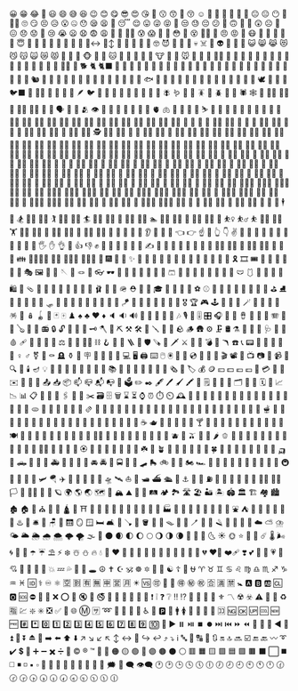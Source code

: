 😀 😁 😂 🤣 😃 😄 😅 😆 😉 😊 😋 😎 😍 😘 🥰 😗 😙 🥲 😚 ☺️ 🙂 🤗 🤩 🤔 🫡 🤨 😐 😑 😶 🫥 😶‍🌫️ 🙄 😏 😣 😥 😮 🤐 😯 😪 😫 🥱 😴 😌 😛 😜 😝 🤤 😒 😓 😔 😕 🫤 🙃 🫠 🤑 😲 ☹️ 🙁 😖 😞 😟 😤 😢 😭 😦 😧 😨 😩 🤯 😬 😮‍💨 😰 😱 🥵 🥶 😳 🤪 😵 😵‍💫 🥴 😠 😡 🤬 😷 🤒 🤕 🤢 🤮 🤧 😇 🥳 🥸 🥺 🥹 🤠 🤡 🤥 🫨 🙂‍↔️ 🙂‍↕️ 🤫 🤭 🫢 🫣 🧐 🤓 😈 👿 👹 👺 💀 ☠️ 👻 👽 👾 🤖 💩 😺 😸 😹 😻 😼 😽 🙀 😿 😾 🙈 🙉 🙊 🐵 🐶 🐺 🐱 🦁 🐯 🦒 🦊 🦝 🐮 🐷 🐗 🐭 🐹 🐰 🐻 🐻‍❄️ 🐨 🐼 🐸 🦓 🐴 🫎 🫏 🦄 🐔 🐲 🐽 🐾 🐒 🦍 🦧 🦮 🐕‍🦺 🐩 🐕 🐈 🐈‍⬛ 🐅 🐆 🐎 🦌 🦬 🦏 🦛 🐂 🐃 🐄 🐖 🐏 🐑 🐐 🐪 🐫 🦙 🦘 🦥 🦨 🦡 🐘 🦣 🐁 🐀 🦔 🐇 🐿️ 🦫 🦎 🐊 🐢 🐍 🐉 🦕 🦖 🦦 🦈 🐬 🦭 🐳 🐋 🐟 🐠 🐡 🦐 🦑 🐙 🦞 🦀 🐚 🪸 🪼 🦆 🐓 🦃 🦅 🕊️ 🦢 🦜 🪽 🐦‍⬛ 🪿 🐦‍🔥 🦩 🦚 🦉 🦤 🪶 🐦 🐧 🐥 🐤 🐣 🦇 🦋 🐌 🐛 🦟 🪰 🪱 🦗 🐜 🪳 🐝 🪲 🐞 🦂 🕷️ 🕸️ 🦠 🧞‍♀️ 🧞‍♂️ 🧞 🧟‍♀️ 🧟‍♂️ 🧟 🧌 🗣️ 👤 👥 🫂 👁️ 👀 🦴 🦷 👅 👄 🫦 🧠 🫀 🫁 🦾 🦿 👣 🤺 ⛷️ 👩 👨 🧑 👧 👦 🧒 👶 👵 👴 🧓 👩‍🦰 👨‍🦰 🧑‍🦰 👩‍🦱 👨‍🦱 🧑‍🦱 👩‍🦲 👨‍🦲 🧑‍🦲 👩‍🦳 👨‍🦳 🧑‍🦳 👱‍♀️ 👱‍♂️ 👱 👸 🤴 🫅 👳‍♀️ 👳‍♂️ 👳 👲 🧔 🧔‍♂️ 🧔‍♀️ 👼 🤶 🎅 🧑‍🎄 👮‍♀️ 👮‍♂️ 👮 🕵️‍♀️ 🕵️‍♂️ 🕵️ 💂‍♀️ 💂‍♂️ 💂 🥷 👷‍♀️ 👷‍♂️ 👷 👩‍⚕️ 👨‍⚕️ 🧑‍⚕️ 👩‍🎓 👨‍🎓 🧑‍🎓 👩‍🏫 👨‍🏫 🧑‍🏫 👩‍⚖️ 👨‍⚖️ 🧑‍⚖️ 👩‍🌾 👨‍🌾 🧑‍🌾 👩‍🍳 👨‍🍳 🧑‍🍳 👩‍🔧 👨‍🔧 🧑‍🔧 👩‍🏭 👨‍🏭 🧑‍🏭 👩‍💼 👨‍💼 🧑‍💼 👩‍🔬 👨‍🔬 🧑‍🔬 👩‍💻 👨‍💻 🧑‍💻 👩‍🎤 👨‍🎤 🧑‍🎤 👩‍🎨 👨‍🎨 🧑‍🎨 👩‍✈️ 👨‍✈️ 🧑‍✈️ 👩‍🚀 👨‍🚀 🧑‍🚀 👩‍🚒 👨‍🚒 🧑‍🚒 🧕 👰‍♀️ 👰‍♂️ 👰 🤵‍♀️ 🤵‍♂️ 🤵 🤱 👩‍🍼 👨‍🍼 🧑‍🍼 🤰 🫃 🫄 🦸‍♀️ 🦸‍♂️ 🦸 🦹‍♀️ 🦹‍♂️ 🦹 🧙‍♀️ 🧙‍♂️ 🧙 🧚‍♀️ 🧚‍♂️ 🧚 🧛‍♀️ 🧛‍♂️ 🧛 🧜‍♀️ 🧜‍♂️ 🧜 🧝‍♀️ 🧝‍♂️ 🧝 🙍‍♀️ 🙍‍♂️ 🙍 🙎‍♀️ 🙎‍♂️ 🙎 🙅‍♀️ 🙅‍♂️ 🙅 🙆‍♀️ 🙆‍♂️ 🙆 🧏‍♀️ 🧏‍♂️ 🧏 💁‍♀️ 💁‍♂️ 💁 🙋‍♀️ 🙋‍♂️ 🙋 🙇‍♀️ 🙇‍♂️ 🙇 🤦‍♀️ 🤦‍♂️ 🤦 🤷‍♀️ 🤷‍♂️ 🤷 💆‍♀️ 💆‍♂️ 💆 💇‍♀️ 💇‍♂️ 💇 🧖‍♀️ 🧖‍♂️ 🧖 🤹‍♀️ 🤹‍♂️ 🤹 👩‍🦽 👨‍🦽 🧑‍🦽 👩‍🦽‍➡️ 👨‍🦽‍➡️ 🧑‍🦽‍➡️ 👩‍🦼 👨‍🦼 🧑‍🦼 👩‍🦼‍➡️ 👨‍🦼‍➡️ 🧑‍🦼‍➡️ 👩‍🦯 👨‍🦯 🧑‍🦯 👩‍🦯‍➡️ 👨‍🦯‍➡️ 🧑‍🦯‍➡️ 🧎‍♀️ 🧎‍♂️ 🧎 🧎‍♀️‍➡️ 🧎‍♂️‍➡️ 🧎‍➡️ 🧍‍♀️ 🧍‍♂️ 🧍 🚶‍♀️‍➡️ 🚶‍♂️‍➡️ 🚶‍➡️ 🚶‍♀️ 🚶‍♂️ 🚶 🏃‍♀️ 🏃‍♂️ 🏃 🏃‍♀️‍➡️ 🏃‍♂️‍➡️ 🏃‍➡️ 💃 🕺 🧗‍♀️ 🧗‍♂️ 🧗 🧘‍♀️ 🧘‍♂️ 🧘 🛀 🛌 🕴️ 🏇 🏂 🏌️‍♀️ 🏌️‍♂️ 🏌️ 🏄‍♀️ 🏄‍♂️ 🏄 🚣‍♀️ 🚣‍♂️ 🚣 🏊‍♀️ 🏊‍♂️ 🏊 🤽‍♀️ 🤽‍♂️ 🤽 🤾‍♀️ 🤾‍♂️ 🤾 ⛹️‍♀️ ⛹️‍♂️ ⛹️ 🏋️‍♀️ 🏋️‍♂️ 🏋️ 🚴‍♀️ 🚴‍♂️ 🚴 🚵‍♀️ 🚵‍♂️ 🚵 🤸‍♀️ 🤸‍♂️ 🤸 🤳 💪 🦵 🦶 👂 🦻 👃 🤏 👈 👉 ☝️ 🫵 👆 👇 ✌️ 🤞 🫰 🖖 🫱 🫲 🫳 🫴 🫷 🫸 🤘 🤙 🖐️ ✋ 👌 🤌 👍 👎 ✊ 👊 🤛 🤜 🤚 👋 🤟 ✍️ 👏 👐 🙌 🫶 🤲 🙏 🤝 💅 🤼‍♀️ 🤼‍♂️ 🤼 👯‍♀️ 👯‍♂️ 👯 💑 💏 👪 👨‍👩‍👧‍👦 👩‍👦 👩‍👧‍👦 🧑‍🤝‍🧑 🎈 🎆 🎇 🧨 ✨ 🎉 🎊 🎃 🎄 🎋 🎍 🎎 🎏 🎐 🎑 🧧 🎀 🎁 🎗️ 🎞️ 🎟️ 🎫 🎠 🛝 🎡 🎢 🎪 🎭 🖼️ 🎨 🧵 🪡 🧶 🪢 🛒 👓 🕶️ 🦺 🥽 🥼 🧥 👔 👕 👖 🩳 🧣 🧤 🧦 👗 🥻 👘 👚 🪭 🩲 🩱 👙 👛 👜 👝 🛍️ 🎒 🩴 👞 👟 🥾 🥿 👠 👡 👢 🪮 🩰 👑 🧢 🪖 ⛑️ 👒 🎩 🎓 💋 💄 💍 💎 ⚽ ⚾ 🥎 🏀 🏐 🏈 🏉 🎱 🎳 🥌 ⛳ ⛸️ 🎣 🤿 🎽 🛶 🎿 🛷 🥅 🏒 🥍 🏏 🏑 🏓 🏸 🎾 🥏 🪁 🎯 🥊 🥋 🥇 🥈 🥉 🏅 🎖️ 🏆 🎮 🕹️ 🎰 🎲 🔮 🪄 🧿 🪬 🧩 🧸 🪅 🪩 🪆 🪀 🎴 🃏 🀄 ♟️ ♠️ ♣️ ♥️ ♦️ 🔈 🔉 🔊 📢 📣 🔔 🎼 🎵 🎶 🎙️ 🎤 🎚️ 🎛️ 🎧 📯 🥁 🪘 🪇 🪈 🎷 🪗 🎺 🎸 🪕 🎻 🎹 📻 🔒 🔓 🔏 🔐 🔑 🗝️ 🪓 🔨 ⛏️ ⚒️ 🛠️ 🔧 🪛 🔩 🧱 🪨 🪵 🛖 ⚙️ 🗜️ 🛢️ ⚗️ 🧪 🧫 🧬 🩺 🩻 💉 🩸 🩹 🩼 💊 🔬 🔭 ⚖️ 📿 🔗 ⛓️‍💥 ⛓️ 🪝 🧰 🧲 🪜 🦯 🛡️ 🪚 🏹 🗡️ ⚔️ 🔪 🫙 💣 🔫 🪃 ☎️ 📞 📟 📠 📱 📲 📳 📴 ♀️ ♂️ ⚧️ 🚬 ⚰️ 🪦 ⚱️ 🗿 🪧 🪪 🔋 🪫 🔌 💻 🖥️ 🖨️ ⌨️ 🖱️ 🖲️ 💽 💾 💿 📀 🧮 🎥 🎬 📽️ 📡 📺 📷 📸 📹 📼 🔍 🔎 🕯️ 🪔 💡 🔦 🏮 📔 📕 📖 📗 📘 📙 📚 📓 📒 📃 📜 📄 📑 📰 🗞️ 🔖 🏷️ 💰 🪙 💴 💵 💶 💷 💸 💳 🧾 🏧 ✉️ 📧 📨 📩 📤 📥 📦 📫 📪 📬 📭 📮 🗳️ ✏️ ✒️ 🖋️ 🖊️ 🖌️ 🖍️ 📝 🗒️ 💼 📁 📂 🗂️ 📅 📆 🗓️ 📇 📈 📉 📊 📋 📌 📍 📎 🖇️ 📏 📐 ✂️ 🗃️ 🗄️ 🗑️ ⌛ ⏳ ⌚ ⏰ ⏱️ ⏲️ 🕰️ 🍕 🍔 🍟 🌭 🍿 🧂 🥓 🥚 🍳 🧇 🥞 🧈 🍞 🥐 🥨 🥯 🥖 🫓 🧀 🥗 🥙 🥪 🌮 🌯 🫔 🥫 🍖 🍗 🥩 🍠 🥟 🥠 🥡 🍱 🍘 🍙 🍚 🍛 🍜 🦪 🍣 🍤 🍥 🥮 🍢 🧆 🥘 🍲 🫕 🍝 🥣 🥧 🍦 🍧 🍨 🍩 🍪 🎂 🍰 🧁 🍫 🍬 🍭 🍡 🍮 🍯 🍼 🥛 🧃 ☕ 🫖 🍵 🧉 🍶 🍾 🍷 🍸 🍹 🍺 🍻 🥂 🥃 🫗 🧊 🧊 🥤 🧋 🥢 🍽️ 🍴 🥄 🏺 🥝 🥥 🍇 🍈 🍉 🍊 🍋 🍋‍🟩 🍌 🍍 🥭 🍎 🍏 🍐 🍑 🍒 🍓 🫐 🍅 🫒 🍆 🌽 🌶️ 🫑 🍄 🥑 🥒 🥬 🥦 🥔 🧄 🧅 🥕 🌰 🫚 🫛 🍄‍🟫 🥜 🫘 💐 🌸 🏵️ 🌹 🌺 🌻 🌼 🌷 🪻 🥀 ☘️ 🌱 🪴 🌲 🌳 🌴 🌵 🌾 🌿 🍀 🍁 🍂 🍃 🪹 🪺 🚗 🚓 🚕 🛺 🚙 🛻 🚌 🚐 🚎 🚑 🚒 🚚 🚛 🚜 🚘 🚔 🚖 🚍 🦽 🦼 🛹 🛼 🚲 🛴 🛵 🏍️ 🏎️ 🚄 🚅 🚈 🚝 🚞 🚃 🚋 🚆 🚉 🚊 🚇 🚟 🚠 🚡 🚂 🛩️ 🪂 ✈️ 🛫 🛬 💺 🚁 🚀 🛸 🛰️ ⛵ 🚤 🛥️ ⛴️ 🛳️ 🚢 ⚓ 🛟 🚏 ⛽ 🛞 🚨 🚥 🚦 🚧 🏁 🏳️‍🌈 🏳️‍⚧️ 🏳️ 🏴 🏴‍☠️ 🚩 🌌 🪐 🌍 🌎 🌏 🗺️ 🧭 🏔️ ⛰️ 🌋 🗻 🛤️ 🏕️ 🏞️ 🛣️ 🏖️ 🏜️ 🏝️ 🏟️ 🏛️ 🏗️ 🏘️ 🏙️ 🏚️ 🏠 🏡 ⛪ 🕋 🕌 🛕 🕍 ⛩️ 🏢 🏣 🏤 🏥 🏦 🏨 🏩 🏪 🏫 🏬 🏭 🏯 🏰 💒 🗼 🌉 🗽 🗾 🎌 ⛲ ⛺ 🌁 🌃 🌄 🌅 🌆 🌇 ♨️ 💈 🛎️ 🧳 🪑 🚪 🛗 🪞 🪟 🛏️ 🛋️ 🚽 🪠 🧻 🪣 🚿 🛁 🪤 🧼 🫧 🪥 🧽 🧴 🪒 🧷 🧹 🧺 🧯 ☁️ ⛅ ⛈️ 🌤️ 🌥️ 🌦️ 🌧️ 🌨️ 🌩️ 🌪️ 🌫️ 🌝 🌑 🌒 🌓 🌔 🌕 🌖 🌗 🌘 🌙 🌚 🌛 🌜 ☀️ 🌞 ⭐ 🌟 🌠 ☄️ 🌡️ 🌬️ 🌀 🌈 🌂 ☂️ ☔ ⛱️ ⚡ ❄️ ☃️ ⛄ 🔥 💧 🌊 ❤️ 🩷 🧡 💛 💚 💙 🩵 💜 🤎 🖤 🩶 🤍 💔 ❤️‍🔥 ❤️‍🩹 ❣️ 💕 💞 💓 💗 💖 💘 💝 💟 💌 💢 💥 💤 💦 💨 💫 🕳️ ☮️ ✝️ ☪️ 🕉️ ☸️ 🔯 🪯 🕎 ☯️ ☦️ 🛐 ⛎ ♈ ♉ ♊ ♋ ♌ ♍ ♎ ♏ ♐ ♑ ♒ ♓ 🆔 ⚕️ ♾️ ⚛️ 🈳 🈹 🈶 🈚 🈸 🈺 🈷️ ✴️ 🆚 🉑 💮 🪷 🉐 ㊙️ ㊗️ 🈴 🈵 🈲 🚼 🅰️ 🅱️ 🆎 🆑 🅾️ 🆘 ⛔ 🛑 📛 ❌ ⭕ 🚫 🔇 🔕 🚭 🚷 🚯 🚳 🚱 🔞 📵 ❗ ❕ ❓ ❔ ‼️ ⁉️ 💯 🔅 🔆 🔱 ⚜️ 〽️ ☢️ ☣️ ⚠️ 🚸 🔰 ♻️ 🈯 💹 ❇️ ✳️ ❎ ✅ 💠 🌐 Ⓜ️ 🈂️ ➿ 🛂 🛃 🛄 🛅 ♿ 🚾 🅿️ 🚰 🚹 🚺 🚻 🚮 📶 🛜 🈁 🆖 🆗 🆙 🆒 🆕 🆓 #️⃣ *️⃣ 0️⃣ 1️⃣ 2️⃣ 3️⃣ 4️⃣ 5️⃣ 6️⃣ 7️⃣ 8️⃣ 9️⃣ 🔟 🔢 ▶️ ⏸️ ⏯️ ⏹️ ⏺️ ⏭️ ⏮️ ⏩ ⏪ 🔀 🔁 🔂 ◀️ 🔼 ⏫ 🔽 ⏬ ⏏️ 🎦 ➡️ ⬅️ ⬆️ ⬇️ ↗️ ↘️ ↙️ ↖️ ↕️ ↔️ 🔄️ ↪️ ↩️ ⤴️ ⤵️ ℹ️ 🔤 🔡 🔠 🔣 🔃 🔛 🔝 🔜 ☑️ 🔚 🔙 〰️ ➰ ✔️ 💲 💱 ➕ ➖ ✖️ ➗ 🟰 ©️ ®️ ™️ 🔘 🔴 🟠 🟡 🟢 🔵 🟣 🟤 ⚫ ⚪ 🟥 🟧 🟨 🟩 🟦 🟪 🟫 ⬛ ⬜ ◼️ ◻️ ◾ ◽ ▪️ ▫️ 🔶 🔸 🔷 🔹 🔺 🔻 🔲 🔳 💭 🗯️ 💬 🗨️ 👁️‍🗨️ 🕐 🕑 🕒 🕓 🕔 🕕 🕖 🕗 🕘 🕙 🕚 🕛 🕜 🕝 🕞 🕟 🕠 🕡 🕢 🕣 🕤 🕥 🕦 🕧